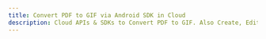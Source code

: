 ---title: Convert PDF to GIF via Android SDK in Clouddescription: Cloud APIs & SDKs to Convert PDF to GIF. Also Create, Edit & Render Microsoft Word & OpenOffice documents in the Cloud.---